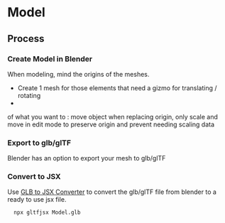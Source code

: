 # Model

## Process

### Create Model in Blender

When modeling, mind the origins of the meshes.

- Create 1 mesh for those elements that need a gizmo for translating / rotating
- 

of what you want to : move object when replacing origin, only scale and move in edit mode to preserve origin and prevent needing scaling data

### Export to glb/glTF

Blender has an option to export your mesh to glb/glTF

### Convert to JSX

Use [GLB to JSX Converter](https://github.com/pmndrs/gltfjsx) to convert the glb/glTF file from blender 
to a ready to use jsx file.

```shell
  npx gltfjsx Model.glb
```
